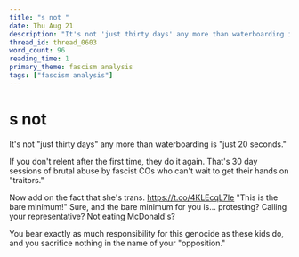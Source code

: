 ```yaml
---
title: "s not "
date: Thu Aug 21
description: "It's not 'just thirty days' any more than waterboarding is 'just 20 seconds. ' If you don't relent after the first time, they do it again."
thread_id: thread_0603
word_count: 96
reading_time: 1
primary_theme: fascism analysis
tags: ["fascism analysis"]
---
```


# s not 

It's not "just thirty days" any more than waterboarding is "just 20 seconds."

If you don't relent after the first time, they do it again. That's 30 day sessions of brutal abuse by fascist COs who can't wait to get their hands on "traitors."

Now add on the fact that she's trans. https://t.co/4KLEcqL7Ie "This is the bare minimum!" Sure, and the bare minimum for you is... protesting? Calling your representative? Not eating McDonald's?

You bear exactly as much responsibility for this genocide as these kids do, and you sacrifice nothing in the name of your "opposition."